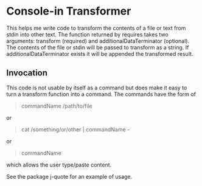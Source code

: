 # Console-in Transformer

This helps me write code to transform the contents of a file or text from stdin
into other text. The function returned by requires takes two arguments:
transform (required) and additionalDataTerminator (optional). The contents of the
file or stdin will be passed to transform as a string. If additionalDataTerminator
exists it will be appended the transformed result.

## Invocation

This code is not usable by itself as a command but does make it easy to turn a transform
function into a command. The commands have the form of 

> commandName /path/to/file

or

> cat /something/or/other | commandName -

or 

> commandName

which allows the user type/paste content.

See the package j-quote for an example of usage.